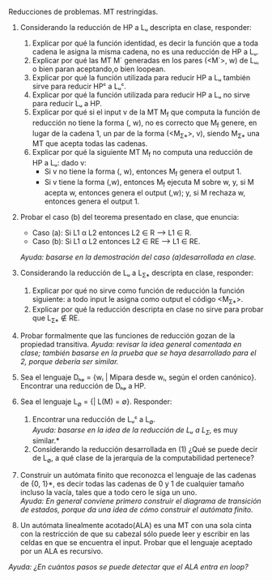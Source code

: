 Reducciones de problemas. MT restringidas.

1. Considerando la reducción de HP a Lᵤ descripta en clase, responder:
    1. Explicar por qué la función identidad, es decir la función que a toda cadena le asigna la misma cadena, no es una reducción de HP a Lᵤ.
    2. Explicar por qué las MT M\` generadas en los pares (<M\`>, w) de Lᵤ, o bien paran aceptando,o bien loopean.
    3. Explicar por qué la función utilizada para reducir HP a Lᵤ también sirve para reducir HPᶜ a Lᵤᶜ.
    4. Explicar por qué la función utilizada para reducir HP a Lᵤ no sirve para reducir Lᵤ a HP.
    5. Explicar por qué si el input v de la MT M<sub>f</sub> que computa la función de reducción no tiene la forma (<M>, w), no es correcto que M<sub>f</sub> genere, en lugar de la cadena 1, un par de la forma (<M<sub>Ʃ*</sub>>, v), siendo M<sub>Ʃ*</sub> una MT que acepta todas las cadenas.
    6. Explicar por qué la siguiente MT M<sub>f</sub> no computa una reducción de HP a Lᵤ: dado v:
        * Si v no tiene la forma (<M>, w), entonces M<sub>f</sub> genera el output 1.
        * Si v tiene la forma (<M>,w), entonces M<sub>f</sub> ejecuta M sobre w, y, si M acepta w, entonces genera el output (<M>,w); y, si M rechaza w, entonces genera el output 1.

2. Probar el caso (b) del teorema presentado en clase, que enuncia:
    * Caso (a): Si L1 α L2 entonces L2 ∈ R ⟶ L1 ∈ R.
    * Caso (b): Si L1 α L2 entonces L2 ∈ RE ⟶ L1 ∈ RE.

    *Ayuda: basarse en la demostración del caso (a)desarrollada en clase.*

3. Considerando la reducción de Lᵤ a L<sub>Ʃ*</sub> descripta en clase, responder:
    1. Explicar por qué no sirve como función de reducción la función siguiente: a todo input le asigna como output el código <M<sub>Ʃ*</sub>>.
    2. Explicar por qué la reducción descripta en clase no sirve para probar que L<sub>Ʃ*</sub> ∉ RE.

4. Probar formalmente que las funciones de reducción gozan de la propiedad transitiva.
*Ayuda: revisar la idea general comentada en clase; también basarse en la prueba que se haya desarrollado para el 2, porque debería ser similar.*

5. Sea el lenguaje Dₕₚ = {wᵢ | Mipara desde wᵢ, según el orden canónico}. Encontrar una reducción de Dₕₚ a HP.

6. Sea el lenguaje L<sub>∅</sub> = {<M>| L(M) = ∅}. Responder:
    1. Encontrar una reducción de Lᵤᶜ a L<sub>∅</sub>.  
    *Ayuda: basarse en la idea de la reducción de Lᵤ a L<sub>Ʃ*</sub>, es muy similar.*
    2. Considerando la reducción desarrollada en (1) ¿Qué se puede decir de L<sub>∅</sub>, a qué clase de la jerarquía de la computabilidad pertenece?

7. Construir un autómata finito que reconozca el lenguaje de las cadenas de {0, 1}*, es decir todas las cadenas de 0 y 1 de cualquier tamaño incluso la vacía, tales que a todo cero le siga un uno.  
*Ayuda: En general conviene primero construir el diagrama de transición de estados, porque da una idea de cómo construir el autómata finito.*

8. Un autómata linealmente acotado(ALA) es una MT con una sola cinta con la restricción de que su cabezal sólo puede leer y escribir en las celdas en que se encuentra el input. Probar que el lenguaje aceptado por un ALA es recursivo.

*Ayuda: ¿En cuántos pasos se puede detectar que el ALA entra en loop?*